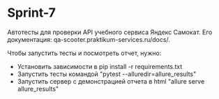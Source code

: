 # Sprint-7
Автотесты для проверки API учебного сервиса Яндекс Самокат. Его документация: qa-scooter.praktikum-services.ru/docs/.

Чтобы запустить тесты и посмотреть отчет, нужно:
- Установить зависимости в pip install -r requirements.txt
- Запустить тесты командой "pytest --alluredir=allure_results"
- Запустить сервер с демонстрацией отчета в html "allure serve allure_results"
